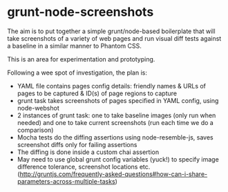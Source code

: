 # grunt-node-screenshots

The aim is to put together a simple grunt/node-based boilerplate that will take screenshots of a variety of web pages and run visual diff tests against a baseline in a similar manner to Phantom CSS.

This is an area for experimentation and prototyping.

Following a wee spot of investigation, the plan is:

* YAML file contains pages config details: friendly names & URLs of pages to be captured & ID(s) of page regions to capture
* grunt task takes screenshots of pages specified in YAML config, using node-webshot
* 2 instances of grunt task: one to take baseline images (only run when needed) and one to take current screenshots (run each time we do a comparison)
* Mocha tests do the diffing assertions using node-resemble-js, saves screenshot diffs only for failing assertions
* The diffing is done inside a custom chai assertion
* May need to use global grunt config variables (yuck!) to specify image difference tolerance, screenshot locations etc. (http://gruntjs.com/frequently-asked-questions#how-can-i-share-parameters-across-multiple-tasks)